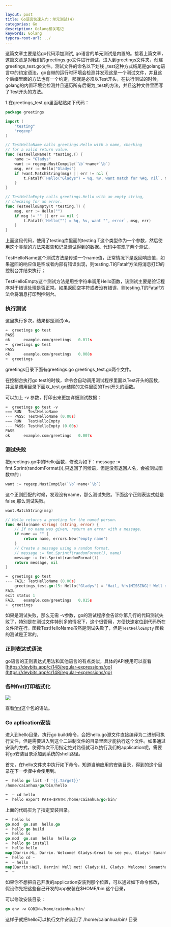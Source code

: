 ```yaml
---

layout: post
title: Go语言快速入门：单元测试(4)
categories: Go
description: Golang相关笔记
keywords: Golang
typora-root-url: ../
---
```

这篇文章主要是给go代码添加测试, go语言的单元测试是内置的。接着上篇文章，这篇文章是对我们的greetings.go文件进行测试，进入到greetings文件夹，创建greetings_test.go文件。测试文件的命名以下划线 _test这种方式结尾是golang语言中的约定语法，go自带的运行时环境会检测并发现这是一个测试文件，并且这个后缀里面的方法也有一个约定，那就是必须以Test开头，在执行测试的时候，golang的内置环境会检测并且遍历所有后缀为_test的方法，并且这种文件里面写了Test开头的方法。

1.在greetings_test.go里面粘贴如下代码：

````go
package greetings

import (
    "testing"
    "regexp"
)

// TestHelloName calls greetings.Hello with a name, checking
// for a valid return value.
func TestHelloName(t *testing.T) {
    name := "Gladys"
    want := regexp.MustCompile(`\b`+name+`\b`)
    msg, err := Hello("Gladys")
    if !want.MatchString(msg) || err != nil {
        t.Fatalf(`Hello("Gladys") = %q, %v, want match for %#q, nil`, msg, err, want)
    }
}

// TestHelloEmpty calls greetings.Hello with an empty string,
// checking for an error.
func TestHelloEmpty(t *testing.T) {
    msg, err := Hello("")
    if msg != "" || err == nil {
        t.Fatalf(`Hello("") = %q, %v, want "", error`, msg, err)
    }
}
````

上面这段代码，使用了testing库里面的testing.T这个类型作为一个参数，然后使用这个类型的方法来报告和记录测试得到的数据。代码中实现了两个测试，

TestHelloName这个测试方法是传递一个name值，正常情况下是返回响应值，如果返回的响应值是空或者内部有错误出现，则testing.T的Fatalf方法将消息打印的控制台并结束执行；

TestHelloEmpty这个测试方法是用空字符串调用Hello函数，该测试主要是验证程序对于错误处理是否正常。如果返回空字符或者没有错误，则testing.T的Fatalf方法会将消息打印到控制台。



### 执行测试

这里执行多次，结果都是测试ok。

````go
➜  greetings go test
PASS
ok  	example.com/greetings	0.011s
➜  greetings go test
PASS
ok  	example.com/greetings	0.008s
➜  greetings 


````

greetings目录下面有greetings.go   greetings_test.go两个文件。

在控制台执行go test的时候，命令会自动调用测试程序里面以Test开头的函数，并且是调用目录下面以_test.go结尾的文件里面的Test开头的函数。

可以加上 -v 参数，打印出来更加详细测试数据：

````go
➜  greetings go test -v
=== RUN   TestHelloName
--- PASS: TestHelloName (0.00s)
=== RUN   TestHelloEmpty
--- PASS: TestHelloEmpty (0.00s)
PASS
ok  	example.com/greetings	0.007s

````



### 测试失败

把greetings.go中的Hello函数，修改为如下：message := fmt.Sprint(randomFormat()),只返回了问候语，但是没有返回人名，会被测试函数中的  :

````go
want := regexp.MustCompile(`\b`+name+`\b`)  
````

这个正则匹配的时候，发现没有name，那么测试失败。下面这个正则表达式就是false,那么测试失败。

````go
want.MatchString(msg)
````



````go
// Hello returns a greeting for the named person.
func Hello(name string) (string, error) {
    // If no name was given, return an error with a message.
    if name == "" {
        return name, errors.New("empty name")
    }
    // Create a message using a random format.
    // message := fmt.Sprintf(randomFormat(), name)
    message := fmt.Sprint(randomFormat())
    return message, nil
}
````



````go
➜  greetings go test
--- FAIL: TestHelloName (0.00s)
    greetings_test.go:15: Hello("Gladys") = "Hail, %!v(MISSING)! Well met!", <nil>, want match for `\bGladys\b`, nil
FAIL
exit status 1
FAIL	example.com/greetings	0.015s
➜  greetings 


````

如果是测试失败，那么无需 -v参数，go的测试程序会告诉你第几行的代码测试失败了，特别是在测试文件特别多的情况下，这个很管用，方便快速定位到代码所在文件所在行。函数TestHelloName虽然是测试失败了，但是`TestHelloEmpty` 函数的测试是正常的。

### 正则表达式语法

go语言的正则表达式用法和其他语言的有点类似，具体的API使用可以查看[https://devbits.app/c/148/regular-expressions/go](https://devbits.app/c/148/regular-expressions/go)



### 各种fmt打印格式化

<img src="https://cs-cn.top/images/posts/fmt_printing4911.png"/>

查看[fmt](https://pkg.go.dev/fmt)这个包的语法。

### Go apllication安装

进入到hello目录，执行go build命令，会把hello.go源文件直接编译为二进制可执行文件，但是需要进入到这个二进制文件的目录里面才能执行这个文件。如果通过安装的方式，使得每次不用指定绝对路径就可以执行我们的application呢，需要将go安装目录添加到系统的shell路径。

首先，在hello文件夹中执行如下命令，知道当前应用的安装目录，得到的这个目录在下一步骤中会使用到。

````go
➜  hello go list -f '{{.Target}}'
/home/caianhua/go/bin/hello

````

````go
➜  ~ cd hello
➜  hello export PATH=$PATH:/home/caianhua/go/bin/  
````

上面的代码实为了指定安装目录。

````go
➜  hello ls
go.mod  go.sum  hello.go
➜  hello go build
➜  hello ls
go.mod  go.sum  hello  hello.go
➜  hello go install
➜  hello hello 
map[Darrin:Hi, Darrin. Welcome! Gladys:Great to see you, Gladys! Samantha:Great to see you, Samantha!]
➜  hello cd ~
➜  ~ hello
map[Darrin:Hail, Darrin! Well met! Gladys:Hi, Gladys. Welcome! Samantha:Great to see you, Samantha!]
➜  ~ 

````

如果你不想把自己开发的application安装到那个位置，可以通过如下命令修改，假设你先把这些自己开发的app安装在$HOME/bin 这个目录，

可以修改安装目录：

````go
go env -w GOBIN=/home/caianhua/bin/
````

这样子就把hello可以执行文件安装到了 /home/caianhua/bin/ 目录

